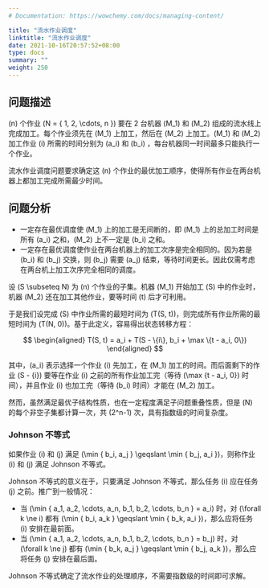```yaml
---
# Documentation: https://wowchemy.com/docs/managing-content/

title: "流水作业调度"
linktitle: "流水作业调度"
date: 2021-10-16T20:57:52+08:00
type: docs
summary: ""
weight: 250
---
```


<!--more-->

## 问题描述

\(n\) 个作业 \(N = \{ 1, 2, \cdots, n \}\) 要在 2 台机器 \(M_1\) 和 \(M_2\) 组成的流水线上完成加工。每个作业须先在 \(M_1\) 上加工，然后在 \(M_2\) 上加工。\(M_1\) 和 \(M_2\) 加工作业 \(i\) 所需的时间分别为 \(a_i\) 和 \(b_i\) ，每台机器同一时间最多只能执行一个作业。

流水作业调度问题要求确定这 \(n\) 个作业的最优加工顺序，使得所有作业在两台机器上都加工完成所需最少时间。

## 问题分析

- 一定存在最优调度使 \(M_1\) 上的加工是无间断的，即 \(M_1\) 上的总加工时间是所有 \(a_i\) 之和，\(M_2\) 上不一定是 \(b_i\) 之和。
- 一定存在最优调度使作业在两台机器上的加工次序是完全相同的。因为若是 \(b_i\) 和 \(b_j\) 交换，则 \(b_j\) 需要 \(a_j\) 结束，等待时间更长。因此仅需考虑在两台机上加工次序完全相同的调度。

设 \(S \subseteq N\) 为 \(n\) 个作业的子集。机器 \(M_1\) 开始加工 \(S\) 中的作业时，机器 \(M_2\) 还在加工其他作业，要等时间 \(t\) 后才可利用。

于是我们设完成 \(S\) 中作业所需的最短时间为 \(T(S, t)\)，则完成所有作业所需的最短时间为 \(T(N, 0)\)。基于此定义，容易得出状态转移方程：

$$
\begin{aligned}
T(S, t) = a_i + T(S - \{i\}, b_i + \max \{t - a_i, 0\})
\end{aligned}
$$

其中，\(a_i\) 表示选择一个作业 \(i\) 先加工，在 \(M_1\) 加工的时间。而后面剩下的作业 \(S - \{i\}\) 要等在作业 \(i\) 之前的所有作业加工完（等待 \(\max \{t - a_i, 0\}\) 时间），并且作业 \(i\) 也加工完（等待 \(b_i\) 时间）才能在 \(M_2\) 加工。

然而，虽然满足最优子结构性质，也在一定程度满足子问题重叠性质，但是 \(N\) 的每个非空子集都计算一次，共 \(2^n-1\) 次，具有指数级的时间复杂度。

### Johnson 不等式

如果作业 \(i\) 和 \(j\) 满足 \(\min \{ b_i, a_j \} \geqslant \min \{ b_j, a_i \}\)，则称作业 \(i\) 和 \(j\) 满足 Johnson 不等式。

Johnson 不等式的意义在于，只要满足 Johnson 不等式，那么任务 \(i\) 应在任务 \(j\) 之前。推广到一般情况：

- 当 \(\min \{ a_1, a_2, \cdots, a_n, b_1, b_2, \cdots, b_n \} = a_i\) 时，对 \(\forall k \ne i\) 都有 \(\min \{ b_i, a_k \} \geqslant \min \{ b_k, a_i \}\)，那么应将任务 \(i\) 安排在最前面。
- 当 \(\min \{ a_1, a_2, \cdots, a_n, b_1, b_2, \cdots, b_n \} = b_j\) 时，对 \(\forall k \ne j\) 都有 \(\min \{ b_k, a_j \} \geqslant \min \{ b_j, a_k \}\)，那么应将任务 \(j\) 安排在最后面。

Johnson 不等式确定了流水作业的处理顺序，不需要指数级的时间即可求解。